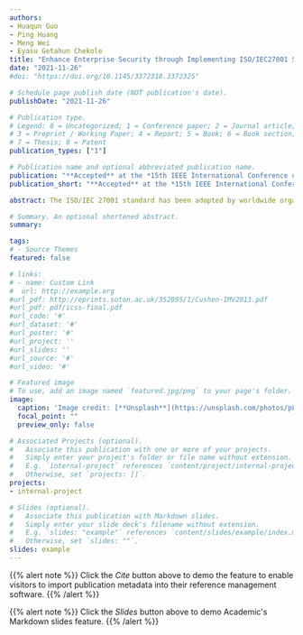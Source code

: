 ```yaml
---
authors:
- Huaqun Guo
- Ping Huang
- Meng Wei
- Eyasu Getahun Chekole
title: "Enhance Enterprise Security through Implementing ISO/IEC27001 Standard"
date: "2021-11-26"
#doi: "https://doi.org/10.1145/3372318.3372325"

# Schedule page publish date (NOT publication's date).
publishDate: "2021-11-26"

# Publication type.
# Legend: 0 = Uncategorized; 1 = Conference paper; 2 = Journal article;
# 3 = Preprint / Working Paper; 4 = Report; 5 = Book; 6 = Book section;
# 7 = Thesis; 8 = Patent
publication_types: ["1"]

# Publication name and optional abbreviated publication name.
publication: "**Accepted** at the *15th IEEE International Conference on Service Operations and Logistics, and Informatics (SOLI'21), IEEE*"
publication_short: "**Accepted** at the *15th IEEE International Conference on Service Operations and Logistics, and Informatics (SOLI'21), IEEE*"

abstract: The ISO/IEC 27001 standard has been adopted by worldwide organizations and companies. The main contribution of this paper is to systematically address all 21 requirements consisted of 7 mandatories and 14 categories in ISO/IEC 27001 standard when designing and developing information security management system (ISMS) policies. The PDCA model is adopted, and the statement of applicability is assessed. The 13 policies of ISMS are designed to address the individual requirement of ISO/IEC 27001 standard respectively and effectively.

# Summary. An optional shortened abstract.
summary: 

tags:
# - Source Themes
featured: false

# links:
# - name: Custom Link
#  url: http://example.org
#url_pdf: http://eprints.soton.ac.uk/352095/1/Cushen-IMV2013.pdf
#url_pdf: pdf/icss-final.pdf
#url_code: '#'
#url_dataset: '#'
#url_poster: '#'
#url_project: ''
#url_slides: ''
#url_source: '#'
#url_video: '#'

# Featured image
# To use, add an image named `featured.jpg/png` to your page's folder. 
image:
  caption: 'Image credit: [**Unsplash**](https://unsplash.com/photos/pLCdAaMFLTE)'
  focal_point: ""
  preview_only: false

# Associated Projects (optional).
#   Associate this publication with one or more of your projects.
#   Simply enter your project's folder or file name without extension.
#   E.g. `internal-project` references `content/project/internal-project/index.md`.
#   Otherwise, set `projects: []`.
projects:
- internal-project

# Slides (optional).
#   Associate this publication with Markdown slides.
#   Simply enter your slide deck's filename without extension.
#   E.g. `slides: "example"` references `content/slides/example/index.md`.
#   Otherwise, set `slides: ""`.
slides: example
---
```


{{% alert note %}}
Click the *Cite* button above to demo the feature to enable visitors to import publication metadata into their reference management software.
{{% /alert %}}

{{% alert note %}}
Click the *Slides* button above to demo Academic's Markdown slides feature.
{{% /alert %}}

